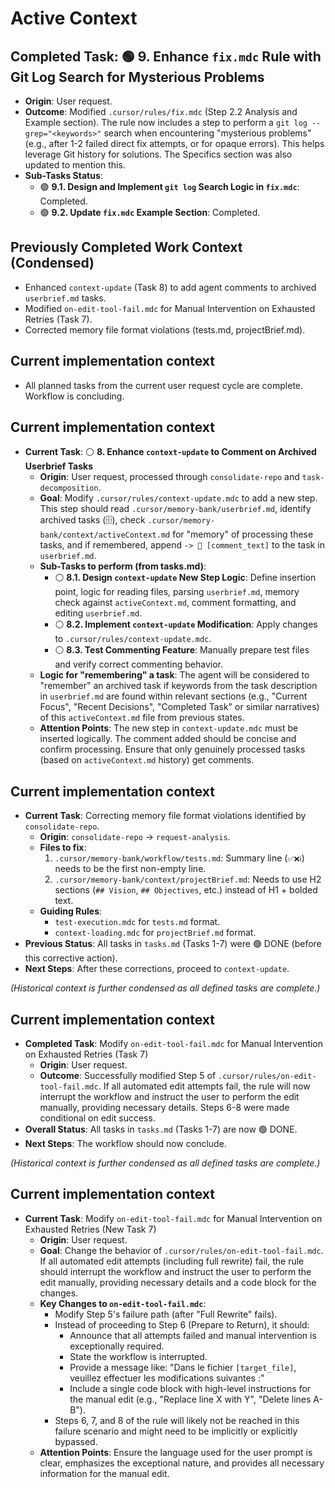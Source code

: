 # Active Context

## Completed Task: 🟢 9. Enhance `fix.mdc` Rule with Git Log Search for Mysterious Problems
- **Origin**: User request.
- **Outcome**: Modified `.cursor/rules/fix.mdc` (Step 2.2 Analysis and Example section). The rule now includes a step to perform a `git log --grep="<keywords>"` search when encountering "mysterious problems" (e.g., after 1-2 failed direct fix attempts, or for opaque errors). This helps leverage Git history for solutions. The Specifics section was also updated to mention this.
- **Sub-Tasks Status**:
    - 🟢 **9.1. Design and Implement `git log` Search Logic in `fix.mdc`**: Completed.
    - 🟢 **9.2. Update `fix.mdc` Example Section**: Completed.

## Previously Completed Work Context (Condensed)
- Enhanced `context-update` (Task 8) to add agent comments to archived `userbrief.md` tasks.
- Modified `on-edit-tool-fail.mdc` for Manual Intervention on Exhausted Retries (Task 7).
- Corrected memory file format violations (tests.md, projectBrief.md).

## Current implementation context
- All planned tasks from the current user request cycle are complete. Workflow is concluding.

## Current implementation context
- **Current Task**: ⚪️ **8. Enhance `context-update` to Comment on Archived Userbrief Tasks**
    - **Origin**: User request, processed through `consolidate-repo` and `task-decomposition`.
    - **Goal**: Modify `.cursor/rules/context-update.mdc` to add a new step. This step should read `.cursor/memory-bank/userbrief.md`, identify archived tasks (🗄️), check `.cursor/memory-bank/context/activeContext.md` for "memory" of processing these tasks, and if remembered, append `-> 🧠 [comment_text]` to the task in `userbrief.md`.
    - **Sub-Tasks to perform (from tasks.md)**:
        - ⚪️ **8.1. Design `context-update` New Step Logic**: Define insertion point, logic for reading files, parsing `userbrief.md`, memory check against `activeContext.md`, comment formatting, and editing `userbrief.md`.
        - ⚪️ **8.2. Implement `context-update` Modification**: Apply changes to `.cursor/rules/context-update.mdc`.
        - ⚪️ **8.3. Test Commenting Feature**: Manually prepare test files and verify correct commenting behavior.
    - **Logic for "remembering" a task**: The agent will be considered to "remember" an archived task if keywords from the task description in `userbrief.md` are found within relevant sections (e.g., "Current Focus", "Recent Decisions", "Completed Task" or similar narratives) of this `activeContext.md` file from previous states.
    - **Attention Points**: The new step in `context-update.mdc` must be inserted logically. The comment added should be concise and confirm processing. Ensure that only genuinely processed tasks (based on `activeContext.md` history) get comments.

## Current implementation context
- **Current Task**: Correcting memory file format violations identified by `consolidate-repo`.
    - **Origin**: `consolidate-repo` -> `request-analysis`.
    - **Files to fix**:
        1.  `.cursor/memory-bank/workflow/tests.md`: Summary line (`✅❌ℹ️`) needs to be the first non-empty line.
        2.  `.cursor/memory-bank/context/projectBrief.md`: Needs to use H2 sections (`## Vision`, `## Objectives`, etc.) instead of H1 + bolded text.
    - **Guiding Rules**:
        - `test-execution.mdc` for `tests.md` format.
        - `context-loading.mdc` for `projectBrief.md` format.
- **Previous Status**: All tasks in `tasks.md` (Tasks 1-7) were 🟢 DONE (before this corrective action).
- **Next Steps**: After these corrections, proceed to `context-update`.

*(Historical context is further condensed as all defined tasks are complete.)*

## Current implementation context
- **Completed Task**: Modify `on-edit-tool-fail.mdc` for Manual Intervention on Exhausted Retries (Task 7)
    - **Origin**: User request.
    - **Outcome**: Successfully modified Step 5 of `.cursor/rules/on-edit-tool-fail.mdc`. If all automated edit attempts fail, the rule will now interrupt the workflow and instruct the user to perform the edit manually, providing necessary details. Steps 6-8 were made conditional on edit success.
- **Overall Status**: All tasks in `tasks.md` (Tasks 1-7) are now 🟢 DONE.
- **Next Steps**: The workflow should now conclude.

*(Historical context is further condensed as all defined tasks are complete.)*

## Current implementation context
- **Current Task**: Modify `on-edit-tool-fail.mdc` for Manual Intervention on Exhausted Retries (New Task 7)
    - **Origin**: User request.
    - **Goal**: Change the behavior of `.cursor/rules/on-edit-tool-fail.mdc`. If all automated edit attempts (including full rewrite) fail, the rule should interrupt the workflow and instruct the user to perform the edit manually, providing necessary details and a code block for the changes.
    - **Key Changes to `on-edit-tool-fail.mdc`**:
        - Modify Step 5's failure path (after "Full Rewrite" fails).
        - Instead of proceeding to Step 6 (Prepare to Return), it should:
            - Announce that all attempts failed and manual intervention is exceptionally required.
            - State the workflow is interrupted.
            - Provide a message like: "Dans le fichier `[target_file]`, veuillez effectuer les modifications suivantes :"
            - Include a single code block with high-level instructions for the manual edit (e.g., "Replace line X with Y", "Delete lines A-B").
        - Steps 6, 7, and 8 of the rule will likely not be reached in this failure scenario and might need to be implicitly or explicitly bypassed.
    - **Attention Points**: Ensure the language used for the user prompt is clear, emphasizes the exceptional nature, and provides all necessary information for the manual edit.